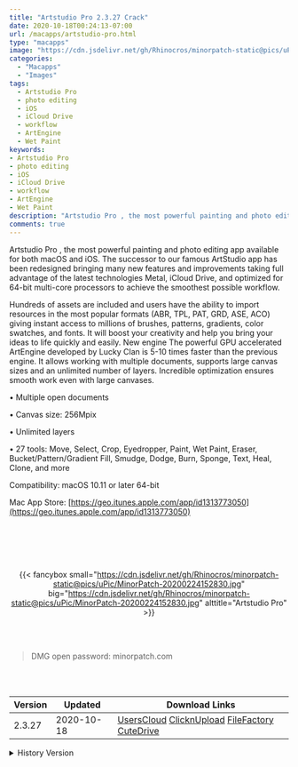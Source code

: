 ```yaml
---
title: "Artstudio Pro 2.3.27 Crack"
date: 2020-10-18T00:24:13-07:00
url: /macapps/artstudio-pro.html
type: "macapps"
image: "https://cdn.jsdelivr.net/gh/Rhinocros/minorpatch-static@pics/uPic/VcP9nR.png"
categories:
  - "Macapps"
  - "Images"
tags:
  - Artstudio Pro
  - photo editing
  - iOS
  - iCloud Drive
  - workflow
  - ArtEngine
  - Wet Paint
keywords:
- Artstudio Pro
- photo editing
- iOS
- iCloud Drive
- workflow
- ArtEngine
- Wet Paint
description: "Artstudio Pro , the most powerful painting and photo editing app available for both macOS and iOS."
comments: true
---
```


Artstudio Pro , the most powerful painting and photo editing app available for both macOS and iOS. The successor to our famous ArtStudio app has been redesigned bringing many new features and improvements taking full advantage of the latest technologies Metal, iCloud Drive, and optimized for 64-bit multi-core processors to achieve the smoothest possible workflow.

Hundreds of assets are included and users have the ability to import resources in the most popular formats (ABR, TPL, PAT, GRD, ASE, ACO) giving instant access to millions of brushes, patterns, gradients, color swatches, and fonts. It will boost your creativity and help you bring your ideas to life quickly and easily. New engine The powerful GPU accelerated ArtEngine developed by Lucky Clan is 5-10 times faster than the previous engine. It allows working with multiple documents, supports large canvas sizes and an unlimited number of layers. Incredible optimization ensures smooth work even with large canvases.

• Multiple open documents

• Canvas size: 256Mpix

• Unlimited layers

• 27 tools: Move, Select, Crop, Eyedropper, Paint, Wet Paint, Eraser, Bucket/Pattern/Gradient Fill, Smudge, Dodge, Burn, Sponge, Text, Heal, Clone, and more




Compatibility: macOS 10.11 or later 64-bit

Mac App Store: [https://geo.itunes.apple.com/app/id1313773050](https://geo.itunes.apple.com/app/id1313773050)

<br/>
<br/>
<script async src="https://pagead2.googlesyndication.com/pagead/js/adsbygoogle.js"></script>
<ins class="adsbygoogle"
     style="display:block; text-align:center;"
     data-ad-layout="in-article"
     data-ad-format="fluid"
     data-ad-client="ca-pub-8746275014476192"
     data-ad-slot="5144997159"></ins>
<script>
     (adsbygoogle = window.adsbygoogle || []).push({});
</script>
<br/>
<br/>


<center>

{{< fancybox small="https://cdn.jsdelivr.net/gh/Rhinocros/minorpatch-static@pics/uPic/MinorPatch-20200224152830.jpg" big="https://cdn.jsdelivr.net/gh/Rhinocros/minorpatch-static@pics/uPic/MinorPatch-20200224152830.jpg" alttitle="Artstudio Pro" >}}

</center>

<br/>
<br/>


> DMG open password: minorpatch.com

<br/>

<br/>
<div id="history_version" class="history_version">

| Version | Updated | Download Links |
| ---- | ---- | ---- |
| 2.3.27 | 2020-10-18 | [UsersCloud](https://ouo.io/eUkDfOf)   [ClicknUpload](https://ouo.io/QZB8p2)   [FileFactory](https://ouo.io/StBXrq)   [CuteDrive](https://ouo.io/0F7Yxw3) |
<details>
<summary>History Version</summary>

| Version | Updated | Download Links |
| ---- | ---- | ---- |
| 2.3.25 | 2020-09-28 | [UsersCloud](https://ouo.io/Q1Gu6C)   [ClicknUpload](https://ouo.io/EHZUNZK)   [FileFactory](https://ouo.io/u0XvCX)   [CuteDrive](https://ouo.io/PyI4eI) |
| 2.3.24 | 2020-09-07 | [UsersCloud](https://ouo.io/Lm9D1F)   [ClicknUpload](https://ouo.io/Lm9D1F)   [FileFactory](https://ouo.io/vXRU2e)   [CuteDrive](https://ouo.io/ymITsX) |
| 2.3.23 | 2020-06-17 | [UsersCloud](https://ouo.io/IQxC5j)   [ClicknUpload](https://ouo.io/j6vxJi)   [FileFactory](https://ouo.io/TjWEBy)   [CuteDrive](https://ouo.io/QIMoIe) |
| 2.3.22 | 2020-05-04 | [UsersCloud](https://ouo.io/iKNM5o)   [ClicknUpload](https://ouo.io/69zfcb)   [FileFactory](https://ouo.io/3Mw8N2)   [CuteDrive](https://ouo.io/aSWf4l) |
| 2.3.21 | 2020-04-22 | [UsersCloud](https://ouo.io/jMqnUDV)   [ClicknUpload](https://ouo.io/G8smUH)   [FileFactory](https://ouo.io/4Pr5ls)   [CuteDrive](https://ouo.io/c95DrOG) |
| 2.3.19 | 2020-04-09 | [UsersCloud](https://ouo.io/xskB32)   [ClicknUpload](https://ouo.io/HkLFo3)   [FileFactory](https://ouo.io/I4bJSz)   [CuteDrive](https://ouo.io/iBWtn2) |
| 2.3.18 | 2020-03-24 | [UsersCloud](https://ouo.io/vkXFDp7)   [ClicknUpload](https://ouo.io/p0HxnT)   [FileFactory](https://ouo.io/SuosSO)   [CuteDrive](https://ouo.io/oRvj35) |
| 2.3.17 | 2020-03-13 | [UsersCloud](https://ouo.io/cunAAT)   [ClicknUpload](https://ouo.io/ZbyLzXS)   [FileFactory](https://ouo.io/X1rIza)   [CuteDrive](https://ouo.io/5ZLOkd) |
| 2.3.16 | 2020-02-24 | [UsersCloud](https://ouo.io/Cep3fsz)   [ClicknUpload](https://ouo.io/wV9zqdj)   [FileFactory](https://ouo.io/nZQpnj)   [CuteDrive](https://ouo.io/U1JWKW) |
| 2.3.14 | 2020-02-10 | [UsersCloud](https://ouo.io/6HFpvot)   [ClicknUpload](https://ouo.io/UxHlwMc)   [Mega](https://ouo.io/IAHilW)   [CuteDrive](https://ouo.io/BPMgT0) |
| 2.3.13 | 2020-01-30 | [UsersCloud](https://ouo.io/vWBJlM)   [ClicknUpload](https://ouo.io/vWBJlM)   [Mega](https://ouo.io/e5B7Pm)   [CuteDrive](https://ouo.io/FJb1BR) |
</details>

</div>

